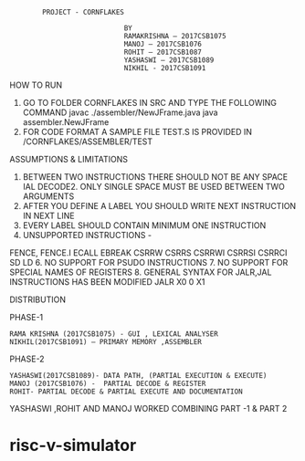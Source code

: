 			PROJECT - CORNFLAKES
											
								BY
								RAMAKRISHNA – 2017CSB1075
								MANOJ – 2017CSB1076
								ROHIT – 2017CSB1087
								YASHASWI – 2017CSB1089
								NIKHIL - 2017CSB1091 

HOW TO RUN

1. GO TO FOLDER CORNFLAKES IN SRC AND TYPE THE FOLLOWING COMMAND
javac ./assembler/NewJFrame.java
java assembler.NewJFrame
2. FOR CODE FORMAT A SAMPLE FILE TEST.S IS PROVIDED IN /CORNFLAKES/ASSEMBLER/TEST

ASSUMPTIONS & LIMITATIONS

1. BETWEEN TWO INSTRUCTIONS THERE SHOULD NOT BE ANY SPACE
IAL DECODE2. ONLY SINGLE SPACE MUST BE USED BETWEEN TWO ARGUMENTS
3. AFTER YOU DEFINE A LABEL YOU SHOULD WRITE NEXT INSTRUCTION IN NEXT LINE
4. EVERY LABEL SHOULD CONTAIN MINIMUM ONE INSTRUCTION
5. UNSUPPORTED INSTRUCTIONS -

FENCE,
FENCE.I
ECALL
EBREAK
CSRRW
CSRRS
CSRRWI
CSRRSI
CSRRCI
SD
LD
6. NO SUPPORT FOR PSUDO INSTRUCTIONS
7. NO SUPPORT FOR SPECIAL NAMES OF REGISTERS
8. GENERAL SYNTAX FOR JALR,JAL INSTRUCTIONS HAS BEEN MODIFIED
JALR X0 0 X1


DISTRIBUTION

PHASE-1

	RAMA KRISHNA (2017CSB1075) - GUI , LEXICAL ANALYSER
	NIKHIL(2017CSB1091) – PRIMARY MEMORY ,ASSEMBLER

PHASE-2

	YASHASWI(2017CSB1089)- DATA PATH, (PARTIAL EXECUTION & EXECUTE) 
	MANOJ (2017CSB1076) -  PARTIAL DECODE & REGISTER 
	ROHIT- PARTIAL DECODE & PARTIAL EXECUTE AND DOCUMENTATION

YASHASWI ,ROHIT  AND MANOJ WORKED COMBINING PART -1 & PART 2

# risc-v-simulator

